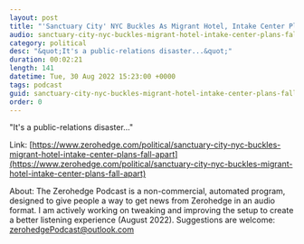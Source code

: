 ```yaml
---
layout: post
title: "'Sanctuary City' NYC Buckles As Migrant Hotel, Intake Center Plans Fall Apart"
audio: sanctuary-city-nyc-buckles-migrant-hotel-intake-center-plans-fall-apart-0
category: political
desc: "&quot;It's a public-relations disaster...&quot;"
duration: 00:02:21
length: 141
datetime: Tue, 30 Aug 2022 15:23:00 +0000
tags: podcast
guid: sanctuary-city-nyc-buckles-migrant-hotel-intake-center-plans-fall-apart-0
order: 0
---
```

&quot;It's a public-relations disaster...&quot;

Link: [https://www.zerohedge.com/political/sanctuary-city-nyc-buckles-migrant-hotel-intake-center-plans-fall-apart](https://www.zerohedge.com/political/sanctuary-city-nyc-buckles-migrant-hotel-intake-center-plans-fall-apart)

About: The Zerohedge Podcast is a non-commercial, automated program, designed to give people a way to get news from Zerohedge in an audio format.  I am actively working on tweaking and improving the setup to create a better listening experience (August 2022).  Suggestions are welcome: [zerohedgePodcast@outlook.com](mailto:zerohedgePodcast@outlook.com)